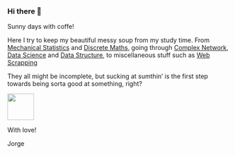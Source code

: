 ### Hi there 👋

Sunny days with coffe!

Here I try to keep my beautiful messy soup from my study time. From [Mechanical Statistics](https://github.com/jorgesalhani/MechanicalStatistics) and [Discrete Maths](https://github.com/jorgesalhani/DiscreteMaths1/), going through [Complex Network](https://github.com/jorgesalhani/ComplexNetworkDynamics), [Data Science](https://github.com/jorgesalhani/IntroDataScience) and [Data Structure](https://github.com/jorgesalhani/AlgorithmsDataStructure1), to miscellaneous stuff such as [Web Scrapping](https://github.com/jorgesalhani/ScrapingAndGoogleApi)

They all might be incomplete, but sucking at sumthin’ is the first step towards being sorta good at something, right?

<img src="https://user-images.githubusercontent.com/49768010/213931719-430c1478-0d6b-49b3-a246-d8634cbd6ee8.png" width="60" height="60">

With love!

Jorge

<!--
**jorgesalhani/jorgesalhani** is a ✨ _special_ ✨ repository because its `README.md` (this file) appears on your GitHub profile.

Here are some ideas to get you started:

- 🔭 I’m currently working on ...
- 🌱 I’m currently learning ...
- 👯 I’m looking to collaborate on ...
- 🤔 I’m looking for help with ...
- 💬 Ask me about ...
- 📫 How to reach me: ...
- 😄 Pronouns: ...
- ⚡ Fun fact: ...
-->
